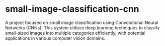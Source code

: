 # small-image-classification-cnn
A project focused on small image classification using Convolutional Neural Networks (CNNs). This system utilizes deep learning techniques to classify small-sized images into multiple categories efficiently, with potential applications in various computer vision domains.
